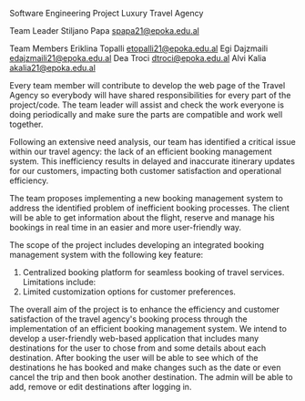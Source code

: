 Software Engineering Project
 Luxury Travel Agency

Team Leader
Stiljano Papa 
spapa21@epoka.edu.al

Team Members
Eriklina Topalli
etopalli21@epoka.edu.al
Egi Dajzmaili
edajzmaili21@epoka.edu.al
Dea Troci
dtroci@epoka.edu.al
Alvi Kalia
akalia21@epoka.edu.al

Every team member will contribute to develop the web page of the Travel Agency so everybody will have shared responsibilities for every part of the project/code. The team leader will assist and check the work everyone is doing periodically and make sure the parts are compatible and work well together.

Following an extensive need analysis, our team has identified a critical issue within our travel agency: the lack of an efficient booking management system. This inefficiency results in delayed and inaccurate itinerary updates for our customers, impacting both customer satisfaction and operational efficiency.

The team proposes implementing a new booking management system to address the identified problem of inefficient booking processes. The client will be able to get information about the flight, reserve and manage his bookings in real time in an easier and more user-friendly way.


The scope of the project includes developing an integrated booking management system with the following key feature:
1.	Centralized booking platform for seamless booking of travel services.
Limitations include:
1.	Limited customization options for customer preferences.

The overall aim of the project is to enhance the efficiency and customer satisfaction of the travel agency's booking process through the implementation of an efficient booking management system.
We intend to develop a user-friendly web-based application that includes many destinations for the user to chose from and some details about each destination. After booking the user will be able to see which of the destinations he has booked and make changes such as the date or even cancel the trip and then book another destination. The admin will be able to add, remove or edit destinations after logging in.


